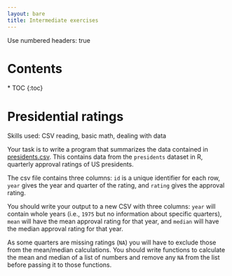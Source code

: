 ```yaml
---
layout: bare
title: Intermediate exercises
---
```

Use numbered headers: true

<h1>Contents</h1>
* TOC
{:toc}

# Presidential ratings

Skills used: CSV reading, basic math, dealing with data

Your task is to write a program that summarizes the data contained in
[presidents.csv](../examples/presidents.csv). This contains data from
the `presidents` dataset in R, quarterly approval ratings of US
presidents.

The csv file contains three columns: `id` is a unique identifier for
each row, `year` gives the year and quarter of the rating, and
`rating` gives the approval rating.

You should write your output to a new CSV with three columns: `year`
will contain whole years (i.e., `1975` but no information about
specific quarters), `mean` will have the mean approval rating for that
year, and `median` will have the median approval rating for that year.

As some quarters are missing ratings (`NA`) you will have to exclude
those from the mean/median calculations. You should write functions to
calculate the mean and median of a list of numbers and remove any `NA`
from the list before passing it to those functions.

